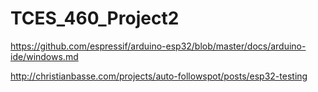 # TCES_460_Project2


https://github.com/espressif/arduino-esp32/blob/master/docs/arduino-ide/windows.md


http://christianbasse.com/projects/auto-followspot/posts/esp32-testing
